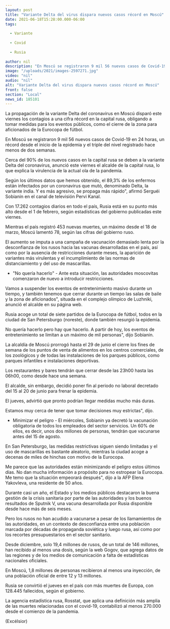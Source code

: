 ```yaml
---
layout: post
title: "Variante Delta del virus dispara nuevos casos récord en Moscú"
date: 2021-06-18T15:28:00.000-06:00
tags:
  
  - Variante
  
  - Covid
  
  - Rusia
  
author: nil
description: "En Moscú se registraron 9 mil 56 nuevos casos de Covid-19 en 24 horas, un récord desde el inicio de la epidemia y el triple del nivel registrado hace menos de dos semanas"
image: "/uploads/2021/images-2597271.jpg"
video: "nil"
audio: "nil"
alt: "Variante Delta del virus dispara nuevos casos récord en Moscú"
front: false
section: "Local"
news_id: 185101
---
```


La propagación de la variante Delta del coronavirus en Moscú disparó este viernes los contagios a una cifra récord en la capital rusa, obligando a tomar medidas para los eventos públicos, como el cierre de la zona para aficionados de la Eurocopa de fútbol.

En Moscú se registraron 9 mil 56 nuevos casos de Covid-19 en 24 horas, un récord desde el inicio de la epidemia y el triple del nivel registrado hace menos de dos semanas.

Cerca del 90% de los nuevos casos en la capital rusa se deben a la variante Delta del coronavirus, anunció este viernes el alcalde de la capital rusa, lo que explica la virulencia de la actual ola de la pandemia.

Según los últimos datos que hemos obtenido, el 89,3% de los enfermos están infectados por un coronavirus que mutó, denominado Delta, la variante india. Y es más agresivo, se propaga más rápido", afirmó Serguéi Sobianin en el canal de televisión Pervi Kanal.

Con 17.262 contagios diarios en todo el país, Rusia está en su punto más alto desde el 1 de febrero, según estadísticas del gobierno publicadas este viernes.

Mientras el país registró 453 nuevas muertes, un máximo desde el 18 de marzo, Moscú lamentó 78, según las cifras del gobierno ruso.

El aumento se imputa a una campaña de vacunación demasiado lenta por la desconfianza de los rusos hacia las vacunas desarrolladas en el país, así como por la ausencia de restricciones durante meses, la aparición de variantes más virulentas y el incumplimiento de las normas de distanciamiento y del uso de mascarillas.

- "No quería hacerlo" -
Ante esta situación, las autoridades moscovitas comenzaron de nuevo a introducir restricciones.

Vamos a suspender los eventos de entretenimiento masivo durante un tiempo, y también tenemos que cerrar durante un tiempo las salas de baile y la zona de aficionados", situada en el complejo olímpico de Luzhniki, anunció el alcalde en su página web.

Rusia acoge un total de siete partidos de la Eurocopa de fútbol, todos en la ciudad de San Petersburgo (noreste), donde también resurgió la epidemia.

No quería hacerlo pero hay que hacerlo. A partir de hoy, los eventos de entretenimiento se limitan a un máximo de mil personas", dijo Sobianin.

La alcaldía de Moscú prorrogó hasta el 29 de junio el cierre los fines de semana de los puntos de venta de alimentos en los centros comerciales, de los zoológicos y de todas las instalaciones de los parques públicos, como parques infantiles e instalaciones deportivas.

Los restaurantes y bares tendrán que cerrar desde las 23h00 hasta las 06h00, como desde hace una semana.

El alcalde, sin embargo, decidió poner fin al periodo no laboral decretado del 15 al 20 de junio para frenar la epidemia.

El jueves, advirtió que pronto podrían llegar medidas mucho más duras.

Estamos muy cerca de tener que tomar decisiones muy estrictas", dijo.

- Minimizar el peligro -
El miércoles, Sobianin ya decretó la vacunación obligatoria de todos los empleados del sector servicios. Un 60% de ellos, es decir, unos dos millones de personas, tendrán que vacunarse antes del 15 de agosto.

En San Petersburgo, las medidas restrictivas siguen siendo limitadas y el uso de mascarillas es bastante aleatorio, mientras la ciudad acoge a decenas de miles de hinchas con motivo de la Eurocopa.

Me parece que las autoridades están minimizando el peligro estos últimos días. No dan mucha información a propósito para no estropear la Eurocopa. Me temo que la situación empeorará después", dijo a la AFP Elena Yakovleva, una residente de 50 años.

Durante casi un año, el Estado y los medios públicos destacaron la buena gestión de la crisis sanitaria por parte de las autoridades y los buenos resultados de Sputnik V, una vacuna desarrollada por Rusia disponible desde hace más de seis meses.

Pero los rusos no han acudido a vacunarse a pesar de los llamamientos de las autoridades, en un contexto de desconfianza entre una población marcada por décadas de propaganda soviética y luego rusa, así como por los recortes presupuestarios en el sector sanitario.

Desde diciembre, solo 19,4 millones de rusos, de un total de 146 millones, han recibido al menos una dosis, según la web Gogov, que agrega datos de las regiones y de los medios de comunicación a falta de estadísticas nacionales oficiales.

En Moscú, 1,8 millones de personas recibieron al menos una inyección, de una población oficial de entre 12 y 13 millones.

Rusia se convirtió el jueves en el país con más muertes de Europa, con 128.445 fallecidos, según el gobierno.

La agencia estadística rusa, Rosstat, que aplica una definición más amplia de las muertes relacionadas con el covid-19, contabilizó al menos 270.000 desde el comienzo de la pandemia.

(Excélsior)